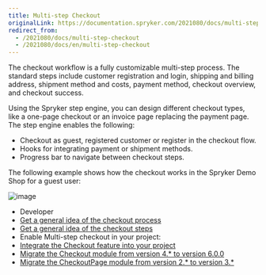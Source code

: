 ```yaml
---
title: Multi-step Checkout
originalLink: https://documentation.spryker.com/2021080/docs/multi-step-checkout
redirect_from:
  - /2021080/docs/multi-step-checkout
  - /2021080/docs/en/multi-step-checkout
---
```


The checkout workflow is a fully customizable multi-step process. The standard steps include customer registration and login, shipping and billing address, shipment method and costs, payment method, checkout overview, and checkout success. 

Using the Spryker step engine, you can design different checkout types, like a one-page checkout or an invoice page replacing the payment page. The step engine enables the following:

* Checkout as guest, registered customer or register in the checkout flow.
* Hooks for integrating payment or shipment methods.
* Progress bar to navigate between checkout steps.

The following example shows how the checkout works in the Spryker Demo Shop for a guest user:

![image](https://spryker.s3.eu-central-1.amazonaws.com/docs/Features/Checkout/Multi-Step+Checkout/shop-guide-checkout.gif)

<div class="mr-container">
    <div class="mr-list-container">
        <!-- col1 -->
        <div class="mr-col">
            <ul class="mr-list mr-list-green">
                <li class="mr-title">Developer</li>
                        <li><a href="https://documentation.spryker.com/docs/checkout-process-review-and-implementation" class="mr-link">Get a general idea of the checkout process</a></li>  
                        <li><a href="https://documentation.spryker.com/docs/checkout-steps" class="mr-link">Get a general idea of the checkout steps</a></li>
                 <li>Enable Multi-step checkout in your project:</li>
                 <li><a href="https://documentation.spryker.com/docs/checkout-feature-integration">Integrate the Checkout feature into your project</a></li>
                <li><a href="https://documentation.spryker.com/docs/mg-checkout#upgrading-from-version-4---to-version-6-0-0" class="mr-link">Migrate the Checkout module from version 4.* to version 6.0.0</a></li> 
                <li><a href="https://documentation.spryker.com/docs/migration-guide-checkoutpage#upgrading-from-version-2---to-version-3--" class="mr-link">Migrate the CheckoutPage module from version 2.* to version 3.*</a></li>
            </ul>
        </div>
</div>

